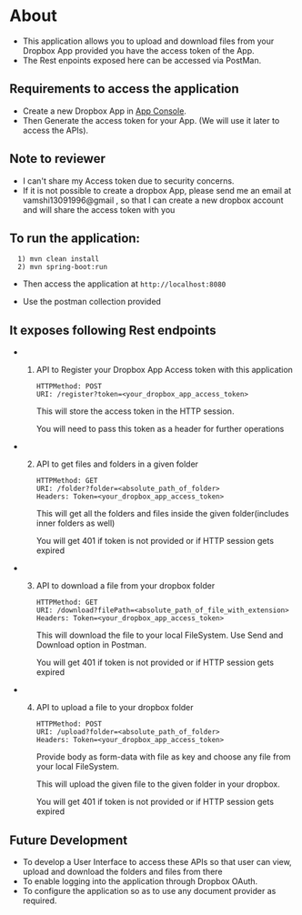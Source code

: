 # About

* This application allows you to upload and download files from your Dropbox App provided you have the access token of the App.
* The Rest enpoints exposed here can be accessed via PostMan.

## Requirements to access the application

* Create a new Dropbox App in [App Console](https://www.dropbox.com/developers/apps).
* Then Generate the access token for your App. (We will use it later to access the APIs).

## Note to reviewer

* I can't share my Access token due to security concerns.
* If it is not possible to create a dropbox App, please send me an email at vamshi13091996@gmail , so that I can create a new dropbox account and will share the access token with you

## To run the application:
```
  1) mvn clean install
  2) mvn spring-boot:run
```
* Then access the application at `http://localhost:8080`

* Use the postman collection provided

## It exposes following Rest endpoints

* 1) API to Register your Dropbox App Access token with this application
     ```
     HTTPMethod: POST
     URI: /register?token=<your_dropbox_app_access_token>
     ```
     This will store the access token in the HTTP session.
     
     You will need to pass this token as a header for further operations
     
* 2) API to get files and folders in a given folder
     ```
     HTTPMethod: GET
     URI: /folder?folder=<absolute_path_of_folder>
     Headers: Token=<your_dropbox_app_access_token>
     ```
     This will get all the folders and files inside the given folder(includes inner folders as well)
     
     You will get 401 if token is not provided or if HTTP session gets expired
     
* 3) API to download a file from your dropbox folder
     ```
     HTTPMethod: GET
     URI: /download?filePath=<absolute_path_of_file_with_extension>
     Headers: Token=<your_dropbox_app_access_token>
     ```
     This will download the file to your local FileSystem. Use Send and Download option in Postman.
     
     You will get 401 if token is not provided or if HTTP session gets expired
     
* 4) API to upload a file to your dropbox folder
     ```
     HTTPMethod: POST
     URI: /upload?folder=<absolute_path_of_folder>
     Headers: Token=<your_dropbox_app_access_token>
     ```
     Provide body as form-data with file as key and choose any file from your local FileSystem.
     
     This will upload the given file to the given folder in your dropbox.
     
     You will get 401 if token is not provided or if HTTP session gets expired
     
## Future Development
* To develop a User Interface to access these APIs so that user can view, upload and download the folders and files from there
* To enable logging into the application through Dropbox OAuth.
* To configure the application so as to use any document provider as required.
